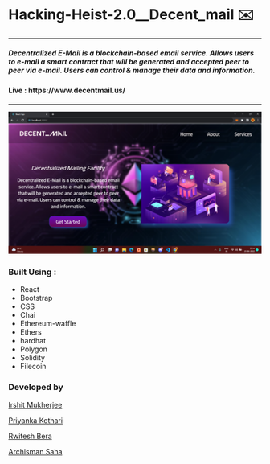# Hacking-Heist-2.0__Decent_mail ✉️

<hr/>
 <h5> Decentralized E-Mail is a blockchain-based email service. Allows users to e-mail a smart contract that will be generated and accepted peer to peer via e-mail. Users can control & manage their data and information.</h5>
  
 <h4> Live : https://www.decentmail.us/ </h4>
  
<hr/>


![Thumbnail]('./../images/Screenshot_6.png)



### Built Using :
   
   - React
- Bootstrap
- CSS
- Chai
- Ethereum-waffle
- Ethers
- hardhat
- Polygon
- Solidity
- Filecoin 
  
  
### Developed by

[Irshit Mukherjee](https://github.com/IRSHIT033)

[Priyanka Kothari](https://github.com/priyanka001tech)

[Rwitesh Bera](https://github.com/rwiteshbera)

[Archisman Saha](https://github.com/archismansaha)
